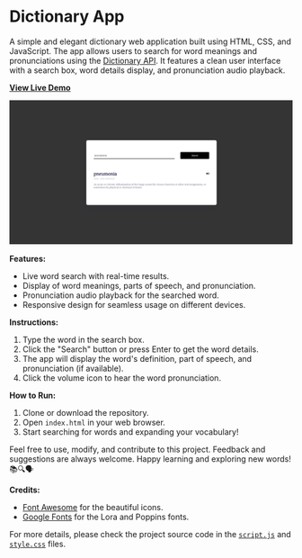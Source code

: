 # Dictionary App

A simple and elegant dictionary web application built using HTML, CSS, and JavaScript. The app allows users to search for word meanings and pronunciations using the [Dictionary API](https://api.dictionaryapi.dev/api/v2/entries/en/). It features a clean user interface with a search box, word details display, and pronunciation audio playback.

**[View Live Demo](https://shinaylim.github.io/Weather-App/)**

![Dictionary App Screenshot](dictionary-ss.png)

**Features:**
- Live word search with real-time results.
- Display of word meanings, parts of speech, and pronunciation.
- Pronunciation audio playback for the searched word.
- Responsive design for seamless usage on different devices.

**Instructions:**
1. Type the word in the search box.
2. Click the "Search" button or press Enter to get the word details.
3. The app will display the word's definition, part of speech, and pronunciation (if available).
4. Click the volume icon to hear the word pronunciation.

**How to Run:**
1. Clone or download the repository.
2. Open `index.html` in your web browser.
3. Start searching for words and expanding your vocabulary!

Feel free to use, modify, and contribute to this project. Feedback and suggestions are always welcome. Happy learning and exploring new words! 📚🔍🗣️

**Credits:**
- [Font Awesome](https://fontawesome.com/) for the beautiful icons.
- [Google Fonts](https://fonts.google.com/) for the Lora and Poppins fonts.

For more details, please check the project source code in the [`script.js`](script.js) and [`style.css`](style.css) files.
